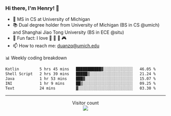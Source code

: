 ### Hi there, I'm Henry! 👋

- 🔭 MS in CS at University of Michigan
- 📚 Dual degree holder from University of Michigan (BS in CS @umich) and Shanghai Jiao Tong University (BS in ECE @situ)
- 🍁 Fun fact: I love 📸 🏓 🍜 🎮
- 📫 How to reach me: [duanzq@umich.edu](mailto:duanzq@umich.edu)

📊 Weekly coding breakdown
<!--START_SECTION:waka-->

```txt
Kotlin         5 hrs 45 mins   ███████████▓░░░░░░░░░░░░░   46.05 %
Shell Script   2 hrs 39 mins   █████▒░░░░░░░░░░░░░░░░░░░   21.24 %
Java           1 hr 53 mins    ███▓░░░░░░░░░░░░░░░░░░░░░   15.07 %
INI            1 hr 9 mins     ██▒░░░░░░░░░░░░░░░░░░░░░░   09.25 %
Text           24 mins         ▓░░░░░░░░░░░░░░░░░░░░░░░░   03.30 %
```

<!--END_SECTION:waka-->

***
<p align="center"> 
  Visitor count<br>
  <img src="https://profile-counter.glitch.me/zlzq-duanzq/count.svg" />
</p>

<!-- ![Henry Duan's GitHub stats](https://github-readme-stats.vercel.app/api?username=zlzq-duanzq&show_icons=true)

![trophy](https://github-profile-trophy.vercel.app/?username=zlzq-duanzq&column=7)

[![Top Langs](https://github-readme-stats.vercel.app/api/top-langs/?username=zlzq-duanzq&layout=compact)](https://github.com/zlzq-duanzq/github-readme-stats) -->
